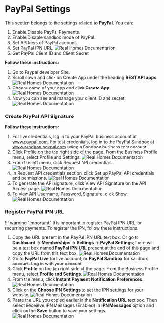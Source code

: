 # PayPal Settings

This section belongs to the settings related to **PayPal**. You can:

1. Enable/Disable PayPal Payments.
2. Enable/Disable sandbox mode of PayPal.
3. Set API keys of PayPal account.
4. Set PayPal IPN URL.
![Real Homes Documentation](images/membership/ims-paypal.jpg)
5. Get PayPal Client ID and Client Secret

**Follow these instructions:**

1. Go to Paypal developer Site.
2. Scroll down and click on Create App under the heading **REST API apps**. 
![Real Homes Documentation](images/membership/rest-api-apps.png)
3. Choose name of your app and click **Create App**. 
![Real Homes Documentation](images/membership/create-new-app.png)
4. Now you can see and manage your client ID and secret. 
![Real Homes Documentation](images/membership/manage-your-client.png)

### Create PayPal API Signature

**Follow these instructions:**

1. For live credentials, log in to your PayPal business account at www.paypal.com. For test credentials, log in to the PayPal Sandbox at www.sandbox.paypal.com using a Sandbox business test account.
2. Click Profile on the top right side of the page. From the Business Profile menu, select Profile and Settings. 
![Real Homes Documentation](images/membership/paypal-profile.jpg)
3. From the left menu, click Request API credentials. 
![Real Homes Documentation](images/membership/request-api.jpg)
4. In Request API credentials section, click Set up PayPal API credentials and permissions. 
![Real Homes Documentation](images/membership/setup-paypal-api.png)
5. To generate the API signature, click View API Signature on the API Access page. 
![Real Homes Documentation](images/membership/view-api.png)
6. To view API Username, Password, Signature, click Show. 
![Real Homes Documentation](images/membership/remove-api.png)

### Register PayPal IPN URL

!!! warning "Important"
    It is important to register PayPal IPN URL for recurring payments. To register the IPN, follow these instructions.

1. Copy the URL present in the PayPal IPN URL text box. Or go to **Dashboard → Memberships → Settings → PayPal Settings**; there will be a text box named **PayPal IPN URL** present at the end of this page and copy the URL from this text box. 
![Real Homes Documentation](images/membership/paypal-ipn-url.png)
2. Go to **PayPal Live** for live account; or **PayPal Sandbox** for sandbox account. Log in with your account.
3. Click **Profile** on the top right side of the page. From the Business Profile menu, select **Profile and Settings**. 
![Real Homes Documentation](images/membership/sandbox-profile.jpg)
4. From the menu, click **Instant Payment Notification Preferences**. 
![Real Homes Documentation](images/membership/ipn-notification.jpg)
5. Click on the **Choose IPN Settings** to set the IPN settings for your website. 
![Real Homes Documentation](images/membership/ipn-settings.jpg)
6. Paste the URL you copied earlier in the **Notification URL** text box. Then select Receieve IPN Messages (Enabled) in **IPN Messages** option and click on the **Save** button to save your settings. 
![Real Homes Documentation](images/membership/receive-ipn-message.jpg)